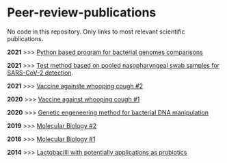 # Peer-review-publications
No code in this repository. Only links to most relevant scientific publications.

**2021**  >>> [Python based program for bacterial genomes comparisons](https://pubmed.ncbi.nlm.nih.gov/34849821/)
 
**2021**  >>> [Test method based on pooled nasopharyngeal swab samples for SARS-CoV-2 detection](https://www.frontiersin.org/articles/10.3389/fmed.2021.640688/full).

**2021**  >>> [Vaccine againste whooping cough #2](https://www.frontiersin.org/articles/10.3389/fimmu.2021.730434/full)

**2020**  >>> [Vaccine against whooping cough #1](https://www.frontiersin.org/articles/10.3389/fmicb.2020.00723/full)

**2020**  >>> [Genetic engeneering method for bacterial DNA manipulation](https://currentprotocols.onlinelibrary.wiley.com/doi/10.1002/cpmc.125)

**2019**  >>> [Molecular Biology #2](https://journals.asm.org/doi/10.1128/JB.00011-19?url_ver=Z39.88-2003&rfr_id=ori:rid:crossref.org&rfr_dat=cr_pub%20%200pubmed)

**2016**  >>> [Molecular Biology #1](https://journals.plos.org/plosone/article?id=10.1371/journal.pone.0158752)

**2014**  >>> [Lactobacilli with potentially applications as probiotics]()

